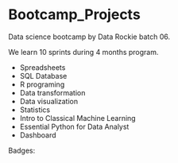 # Bootcamp_Projects

Data science bootcamp by Data Rockie batch 06.

We learn 10 sprints during 4 months program.

- Spreadsheets
- SQL Database
- R programing
- Data transformation
- Data visualization
- Statistics
- Intro to Classical Machine Learning
- Essential Python for Data Analyst
- Dashboard

Badges:
